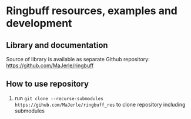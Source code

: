 # Ringbuff resources, examples and development

## Library and documentation

Source of library is available as separate Github repository: https://github.com/MaJerle/ringbuff

## How to use repository

1. run `git clone --recurse-submodules https://gihub.com/MaJerle/ringbuff_res` to clone repository including submodules
